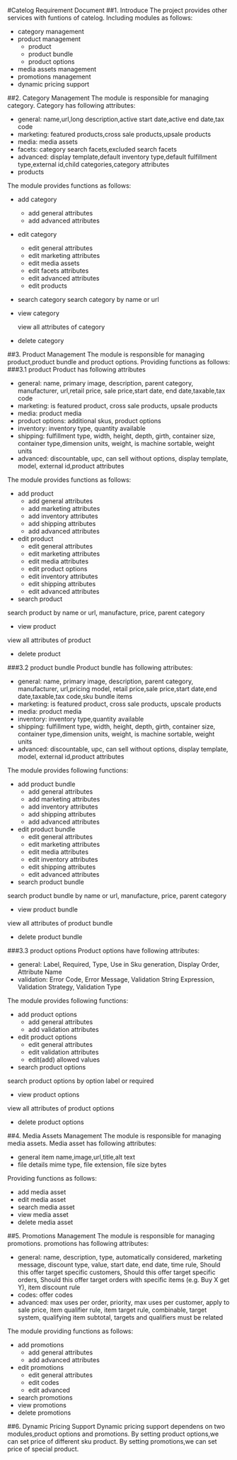 #Catelog Requirement Document
##1. Introduce
The project provides other services with funtions of catelog.
Including modules as follows:
* category management
* product management
  * product
  * product bundle
  * product options
* media assets management
* promotions management
* dynamic pricing support

##2. Category Management
The module is responsible for managing category.
Category has following attributes:
* general:
  name,url,long description,active start date,active end date,tax code
* marketing:
  featured products,cross sale products,upsale products
* media:
  media assets
* facets:
  category search facets,excluded search facets
* advanced:
  display template,default inventory type,default fulfillment type,external id,child categories,category attributes
* products

The module provides functions as follows:
* add category
  * add general attributes
  * add advanced attributes
* edit category
  * edit general attributes
  * edit marketing attributes
  * edit media assets
  * edit facets attributes
  * edit advanced attributes
  * edit products
* search category
  search category by name or url
* view category

  view all attributes of category
* delete category

##3. Product Management
The module is responsible for managing product,product bundle and product options.
Providing functions as follows:
###3.1 product
Product has following attributes
* general:
  name, primary image, description, parent category, manufacturer, url,retail price, sale price,start date, end date,taxable,tax code
* marketing:
  is featured product, cross sale products, upsale products
* media:
  product media
* product options:
  additional skus, product options
* inventory:
  inventory type, quantity available
* shipping:
  fulfillment type, width, height, depth, girth, container size, container type,dimension units, weight, is machine sortable, weight units
* advanced:
  discountable, upc, can sell without options, display template, model, external id,product attributes

The module provides functions as follows:
* add product
  * add general attributes
  * add marketing attributes
  * add inventory attributes
  * add shipping attributes
  * add advanced attributes
* edit product
  * edit general attributes
  * edit marketing attributes
  * edit media attributes
  * edit product options
  * edit inventory attributes
  * edit shipping attributes
  * edit advanced attributes
* search product
 
 search product by name or url, manufacture, price, parent category
* view product
 
 view all attributes of product
* delete product

###3.2 product bundle
Product bundle has following attributes:
* general:
  name, primary image, description, parent category, manufacturer, url,pricing model, retail price,sale price,start date,end date,taxable,tax code,sku bundle items
* marketing:
  is featured product, cross sale products, upscale products
* media:
  product media
* inventory:
  inventory type,quantity available
* shipping:
  fulfillment type, width, height, depth, girth, container size, container type,dimension units, weight, is machine sortable, weight units
* advanced:
  discountable, upc, can sell without options, display template, model, external id,product attributes

The module provides following functions:
* add product bundle
  * add general attributes
  * add marketing attributes
  * add inventory attributes
  * add shipping attributes
  * add advanced attributes
* edit product bundle
  * edit general attributes
  * edit marketing attributes
  * edit media attributes
  * edit inventory attributes
  * edit shipping attributes
  * edit advanced attributes
* search product bundle
 
 search product bundle by name or url, manufacture, price, parent category
* view product bundle
 
 view all attributes of product bundle
* delete product bundle

###3.3 product options
Product options have following attributes:
* general:
  Label, Required, Type, Use in Sku generation, Display Order, Attribute Name
* validation:
  Error Code, Error Message, Validation String Expression, Validation Strategy, Validation Type

The module provides following functions:
* add product options
  * add general attributes
  * add validation attributes
* edit product options
  * edit general attributes
  * edit validation attributes
  * edit(add) allowed values
* search product options
 
 search product options by option label or required
* view product options
 
 view all attributes of product options
* delete product options

##4. Media Assets Management
The module is responsible for managing media assets.
Media asset has following attributes:
* general
  item name,image,url,title,alt text
* file details
  mime type, file extension, file size bytes

Providing functions as follows:
* add media asset
* edit media asset
* search media asset
* view media asset
* delete media asset

##5. Promotions Management
The module is responsible for managing promotions.
promotions has following attributes:
* general:
  name, description, type, automatically considered, marketing message, discount type, value, start date, end date, time rule, Should this offer target specific customers, Should this offer target specific orders, Should this offer target orders with specific items (e.g. Buy X get Y), item discount rule
* codes:
  offer codes
* advanced:
  max uses per order, priority, max uses per customer, apply to sale price, item qualifier rule, item target rule, combinable, target system, qualifying item subtotal, targets and qualifiers must be related

The module providing functions as follows:
* add promotions
  * add general attributes
  * add advanced attributes
* edit promotions
  * edit general attributes
  * edit codes
  * edit advanced
* search promotions
* view promotions
* delete promotions

##6. Dynamic Pricing Support
Dynamic pricing support dependens on two modules,product options and promotions.
By setting product options,we can set price of different sku product.
By setting promotions,we can set price of special product.
